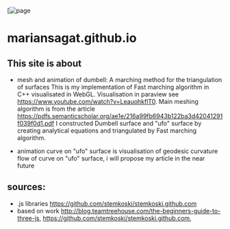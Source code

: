 [![page](https://mariansagat.github.io/)


# mariansagat.github.io

## This site is about
* mesh and animation of dumbell:
A marching method for the triangulation of surfaces
This is my implementation of Fast marching algorithm in C++ visualisated in WebGL.
Visualisation in paraview see https://www.youtube.com/watch?v=LeauohkflT0.
Main meshing algorithm is from the article https://pdfs.semanticscholar.org/ae1e/216a99fb6943b122ba3d42041291f039f0d1.pdf
I constructed Dumbell surface and "ufo" surface by creating analytical equations and triangulated by Fast marching algorithm.

* animation curve on "ufo" surface
is visualisation of geodesic curvature flow of curve on "ufo" surface, i will propose my article in the near future

## sources:
* .js libraries  <https://github.com/stemkoski/stemkoski.github.com>
* based on work <http://blog.teamtreehouse.com/the-beginners-guide-to-three-js>, <https://github.com/stemkoski/stemkoski.github.com>,


